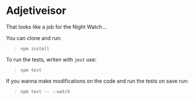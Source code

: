 # Adjetiveisor
That looks like a job for the Night Watch...


You can clone and run:

>`npm install`

To run the tests, writen with `jest` use:

>`npm test`

If you wanna make modifications on the code and run the tests on save run:

>`npm test -- --watch`
